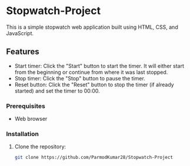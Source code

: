 # Stopwatch-Project
This is a simple stopwatch web application built using HTML, CSS, and JavaScript.

## Features

- Start timer: Click the "Start" button to start the timer. It will either start from the beginning or continue from where it was last stopped.
- Stop timer: Click the "Stop" button to pause the timer.
- Reset button: Click the "Reset" button to stop the timer (if already started) and set the timer to 00:00.

### Prerequisites

- Web browser

### Installation

1. Clone the repository:

   ```bash
   git clone https://github.com/ParmodKumar28/Stopwatch-Project
